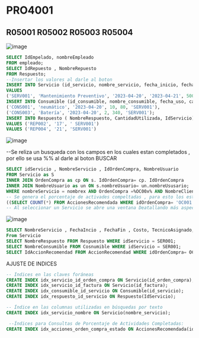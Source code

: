 # PRO4001
## R05001 R05002 R05003 R05004
![image](https://github.com/RenzoAr10/DBD-KomaqService/assets/121067321/1eb93670-40b8-4d35-a902-30d46bf98abb)



```sql
SELECT IdEmpelado, nombreEmpleado 
FROM empleado;
SELECT IdRepuesto , NombreRepuesto
FROM Respuesto;
--Insertar los valores al darle al boton
INSERT INTO Servicio (id_servicio, nombre_servicio, fecha_inicio, fecha_fin, costo, cantidad_servicios, subtotal_servicios, tecnico_asignado, id_orden_compra, id_factura) 
VALUES
('SERV001', 'Mantenimiento Preventivo', '2023-04-20', '2023-04-21', 500, 1, 500, 'Hector Rojas', 'OC001', 'FAC001'),
INSERT INTO Consumible (id_consumible, nombre_consumible, fecha_uso, cantidad, costo, id_servicio) VALUES
('CONS001', 'neumático', '2023-04-20', 10, 80, 'SERV001'),
('CONS003', 'Batería', '2023-04-20', 2, 340, 'SERV001');
INSERT INTO Respuesto ( NombreRespuesto, CantidadUtilizada, IdServicio)
VALUES ('REP002', '17', ' SERV001')
VALUES ('REP004', '21', 'SERV001')

```
![image](https://github.com/RenzoAr10/DBD-KomaqService/assets/121067321/a7e137f9-0211-472e-8cad-efb7f5fdc91a)



--Se reliza un busqueda con los campos en los cuales estan completados , por ello se usa %% al darle al boton BUSCAR
```sql
SELECT idServicio , NombreServicio , IdOrdenCompra, NombreUsuario 
FROM Servicio as S
INNER JOIN OrdenCompra as cp ON s. IdOrdenCompra= cp. IdOrdenCompra
INNER JOIN NombreUsuario as un ON s.nombreUsuario= un.nombreUsusario;
WHERE nombreServicio = nombrex AND OrdenCompra =%OC00x% AND NombreCliente=%nombreclientex%;
-- Se genera el porcentaje de activades compeltadas , para esto los estados de cada actidades son definidos , es decir solo hay una lista disponible de estados  lo caules son INCOMPLETA y COMPLETADO
((SELECT COUNT(*) FROM AccionesRecomendada WHERE idOrdenCompra= 'OC001' and Estado='COMPLETADO') as CantidadActividadesFinalizadas) / ((SELECT COUNT(*) FROM AccionesRecomendada WHERE idOrdenCompra= 'OC001' ) as CantidadActividades) as PorcentajeCompletado;
-- Al seleccionar un Servicio se abre una ventana Deatallando más aspectos de este, basado en su IdServicio


```
![image](https://github.com/RenzoAr10/DBD-KomaqService/assets/121067321/c06eecc7-7289-4dd5-be15-d99f328dcf76)



```sql
SELECT NombreServicio , FechaIncio , FechaFin , Costo, TecnicoAsignado, EstadoServicio , NombreConsumible, NombreRespuesto
From Servicio
SELECT NombreRespuesto FROM Respuesto WHERE idServicio = SER001;
SELECT NombreConsumible FROM Cosnumible WHERE idServicio = SER001;
SELECT IdAccionRecomendad FROM AccionRecomendad WHERE idOrdenCompra= OCP001;
```

AJUSTE DE INDICES

```sql
-- Índices en las claves foráneas
CREATE INDEX idx_servicio_id_orden_compra ON Servicio(id_orden_compra);
CREATE INDEX idx_servicio_id_factura ON Servicio(id_factura);
CREATE INDEX idx_consumible_id_servicio ON Consumible(id_servicio);
CREATE INDEX idx_respuesto_id_servicio ON Respuesto(IdServicio);

-- Índice en las columnas utilizadas en búsquedas por texto
CREATE INDEX idx_servicio_nombre ON Servicio(nombre_servicio);

 --Índices para Consultas de Porcentaje de Actividades Completadas:
CREATE INDEX idx_acciones_orden_compra_estado ON AccionesRecomendada(idOrdenCompra, Estado);

```
